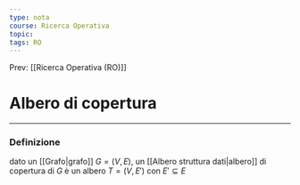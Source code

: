 ```yaml
---
type: nota
course: Ricerca Operativa
topic: 
tags: RO
---
```


Prev: [[Ricerca Operativa (RO)]]

# Albero di copertura
---

### Definizione
dato un [[Grafo|grafo]] $G = (V,E)$, un [[Albero struttura dati|albero]] di copertura di $G$ è un albero $T = (V,E')$ con $E' \subseteq E$
